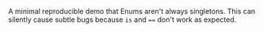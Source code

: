 A minimal reproducible demo that Enums aren't always singletons.
This can silently cause subtle bugs because `is` and `==` don't
work as expected.

